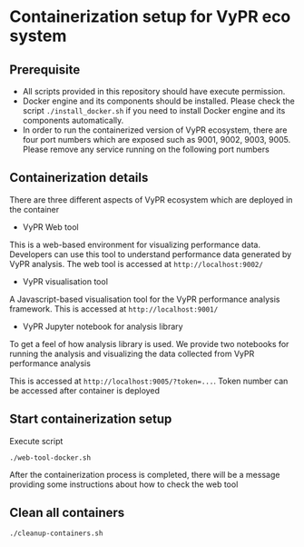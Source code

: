 # Containerization setup for VyPR eco system

## Prerequisite
- All scripts provided in this repository should have execute permission.
- Docker engine and its components should be installed. Please check the script `./install_docker.sh` if you need to install Docker engine and its components automatically.
- In order to run the containerized version of VyPR ecosystem, there are four port numbers which are exposed such as 9001, 9002, 9003, 9005. Please remove any service running on the following port numbers


## Containerization details

There are three different aspects of VyPR ecosystem which are deployed in the container

- VyPR Web tool

This is a web-based environment for visualizing performance data. Developers can use this tool to understand performance data generated by VyPR analysis. The web tool is accessed at `http://localhost:9002/`

- VyPR visualisation tool

A Javascript-based visualisation tool for the VyPR performance analysis framework. This is accessed at `http://localhost:9001/`

- VyPR Jupyter notebook for analysis library

To get a feel of how analysis library is used. We provide two notebooks for running the analysis and visualizing the data collected from VyPR performance analysis

This is accessed at `http://localhost:9005/?token=...`. Token number can be accessed after container is deployed



## Start containerization setup
Execute script
```
./web-tool-docker.sh
```
After the containerization process is completed, there will be a message providing some instructions about how to check the web tool


## Clean all containers
```
./cleanup-containers.sh
```
